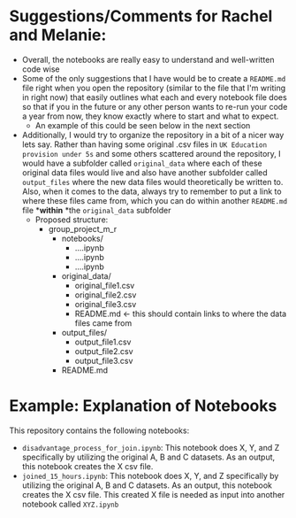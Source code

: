 # Suggestions/Comments for Rachel and Melanie:

- Overall, the notebooks are really easy to understand and well-written code wise
- Some of the only suggestions that I have would be to create a `README.md` file right when you open the repository (similar to the file that I'm writing in right now) that easily outlines what each and every notebook file does so that if you in the future or any other person wants to re-run your code a year from now, they know exactly where to start and what to expect.
  - An example of this could be seen below in the next section
- Additionally, I would try to organize the repository in a bit of a nicer way lets say. Rather than having some original .csv files in `UK Education provision under 5s` and some others scattered around the repository, I would have a subfolder called `original_data` where each of these original data files would live and also have another subfolder called `output_files` where the new data files would theoretically be written to. Also, when it comes to the data, always try to remember to put a link to where these files came from, which you can do within another `README.md` file ***within** *the `original_data` subfolder
  - Proposed structure:
    - group_project_m_r
      - notebooks/
        - ....ipynb
        - ....ipynb
        - ....ipynb
      - original_data/
        - original_file1.csv
        - original_file2.csv
        - original_file3.csv
        - README.md <- this should contain links to where the data files came from
      - output_files/
        - output_file1.csv
        - output_file2.csv
        - output_file3.csv
      - README.md

# Example: Explanation of Notebooks

This repository contains the following notebooks:

- `disadvantage_process_for_join.ipynb`: This notebook does X, Y, and Z specifically by utilizing the original A, B and C datasets. As an output, this notebook creates the X csv file.
- `joined_15_hours.ipynb`: This notebook does X, Y, and Z specifically by utilizing the original A, B and C datasets. As an output, this notebook creates the X csv file. This created X file is needed as input into another notebook called `XYZ.ipynb`
